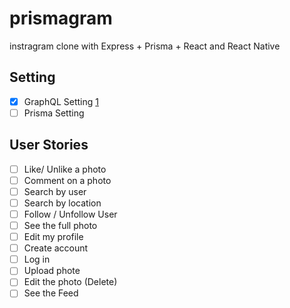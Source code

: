 # prismagram

instragram clone with Express + Prisma + React and React Native

## Setting

- [x] GraphQL Setting [1]()
- [ ] Prisma Setting

## User Stories

- [ ] Like/ Unlike a photo
- [ ] Comment on a photo
- [ ] Search by user
- [ ] Search by location
- [ ] Follow / Unfollow User
- [ ] See the full photo
- [ ] Edit my profile
- [ ] Create account
- [ ] Log in
- [ ] Upload phote
- [ ] Edit the photo (Delete)
- [ ] See the Feed
